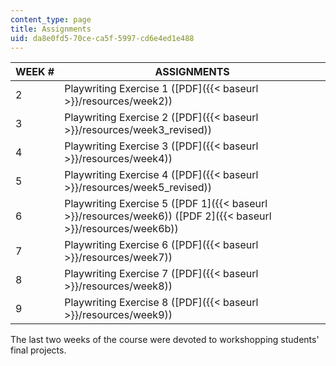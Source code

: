 ```yaml
---
content_type: page
title: Assignments
uid: da8e0fd5-70ce-ca5f-5997-cd6e4ed1e488
---
```


| WEEK # | ASSIGNMENTS |
| --- | --- |
| 2 | Playwriting Exercise 1 ([PDF]({{< baseurl >}}/resources/week2)) |
| 3 | Playwriting Exercise 2 ([PDF]({{< baseurl >}}/resources/week3_revised)) |
| 4 | Playwriting Exercise 3 ([PDF]({{< baseurl >}}/resources/week4)) |
| 5 | Playwriting Exercise 4 ([PDF]({{< baseurl >}}/resources/week5_revised)) |
| 6 | Playwriting Exercise 5 ([PDF 1]({{< baseurl >}}/resources/week6)) ([PDF 2]({{< baseurl >}}/resources/week6b)) |
| 7 | Playwriting Exercise 6 ([PDF]({{< baseurl >}}/resources/week7)) |
| 8 | Playwriting Exercise 7 ([PDF]({{< baseurl >}}/resources/week8)) |
| 9 | Playwriting Exercise 8 ([PDF]({{< baseurl >}}/resources/week9)) 

The last two weeks of the course were devoted to workshopping students' final projects.
